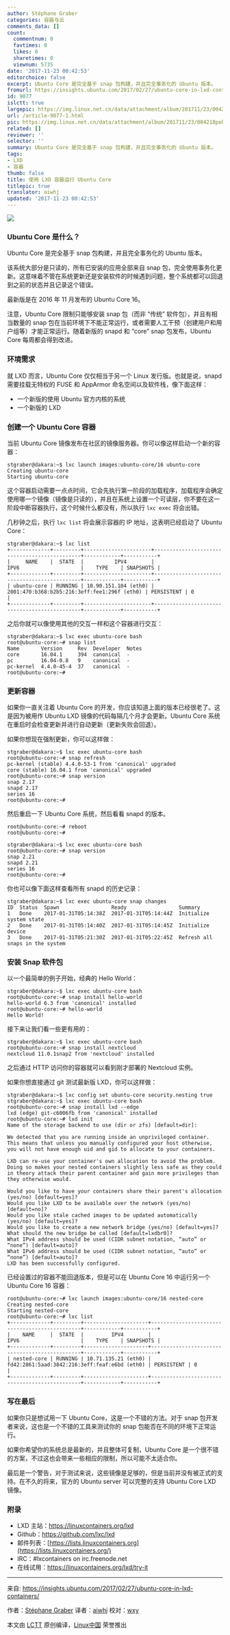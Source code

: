 ```yaml
---
author: Stéphane Graber
categories: 容器与云
comments_data: []
count:
  commentnum: 0
  favtimes: 0
  likes: 0
  sharetimes: 0
  viewnum: 5735
date: '2017-11-23 00:42:53'
editorchoice: false
excerpt: Ubuntu Core 是完全基于 snap 包构建，并且完全事务化的 Ubuntu 版本。
fromurl: https://insights.ubuntu.com/2017/02/27/ubuntu-core-in-lxd-containers/
id: 9077
islctt: true
largepic: https://img.linux.net.cn/data/attachment/album/201711/23/004218pohu77bt0tlrtvz1.jpg
url: /article-9077-1.html
pic: https://img.linux.net.cn/data/attachment/album/201711/23/004218pohu77bt0tlrtvz1.jpg.thumb.jpg
related: []
reviewer: ''
selector: ''
summary: Ubuntu Core 是完全基于 snap 包构建，并且完全事务化的 Ubuntu 版本。
tags:
- LXD
- 容器
thumb: false
title: 使用 LXD 容器运行 Ubuntu Core
titlepic: true
translator: aiwhj
updated: '2017-11-23 00:42:53'
---
```


![](https://img.linux.net.cn/data/attachment/album/201711/23/004218pohu77bt0tlrtvz1.jpg)


### Ubuntu Core 是什么？


Ubuntu Core 是完全基于 snap 包构建，并且完全事务化的 Ubuntu 版本。


该系统大部分是只读的，所有已安装的应用全部来自 snap 包，完全使用事务化更新。这意味着不管在系统更新还是安装软件的时候遇到问题，整个系统都可以回退到之前的状态并且记录这个错误。


最新版是在 2016 年 11 月发布的 Ubuntu Core 16。


注意，Ubuntu Core 限制只能够安装 snap 包（而非 “传统” 软件包），并且有相当数量的 snap 包在当前环境下不能正常运行，或者需要人工干预（创建用户和用户组等）才能正常运行。随着新版的 snapd 和 “core” snap 包发布，Ubuntu Core 每周都会得到改进。


### 环境需求


就 LXD 而言，Ubuntu Core 仅仅相当于另一个 Linux 发行版。也就是说，snapd 需要挂载无特权的 FUSE 和 AppArmor 命名空间以及软件栈，像下面这样：


* 一个新版的使用 Ubuntu 官方内核的系统
* 一个新版的 LXD


### 创建一个 Ubuntu Core 容器


当前 Ubuntu Core 镜像发布在社区的镜像服务器。你可以像这样启动一个新的容器：



```
stgraber@dakara:~$ lxc launch images:ubuntu-core/16 ubuntu-core
Creating ubuntu-core
Starting ubuntu-core

```

这个容器启动需要一点点时间，它会先执行第一阶段的加载程序，加载程序会确定使用哪一个镜像（镜像是只读的），并且在系统上设置一个可读层，你不要在这一阶段中断容器执行，这个时候什么都没有，所以执行 `lxc exec` 将会出错。


几秒钟之后，执行 `lxc list` 将会展示容器的 IP 地址，这表明已经启动了 Ubuntu Core：



```
stgraber@dakara:~$ lxc list
+-------------+---------+----------------------+----------------------------------------------+------------+-----------+
|     NAME    |  STATE  |          IPV4        |                      IPV6                    |    TYPE    | SNAPSHOTS |
+-------------+---------+----------------------+----------------------------------------------+------------+-----------+
| ubuntu-core | RUNNING | 10.90.151.104 (eth0) | 2001:470:b368:b2b5:216:3eff:fee1:296f (eth0) | PERSISTENT | 0         |
+-------------+---------+----------------------+----------------------------------------------+------------+-----------+

```

之后你就可以像使用其他的交互一样和这个容器进行交互：



```
stgraber@dakara:~$ lxc exec ubuntu-core bash
root@ubuntu-core:~# snap list
Name       Version     Rev  Developer  Notes
core       16.04.1     394  canonical  -
pc         16.04-0.8   9    canonical  -
pc-kernel  4.4.0-45-4  37   canonical  -
root@ubuntu-core:~#

```

### 更新容器


如果你一直关注着 Ubuntu Core 的开发，你应该知道上面的版本已经很老了。这是因为被用作 Ubuntu LXD 镜像的代码每隔几个月才会更新。Ubuntu Core 系统在重启时会检查更新并进行自动更新（更新失败会回退）。


如果你想现在强制更新，你可以这样做：



```
stgraber@dakara:~$ lxc exec ubuntu-core bash
root@ubuntu-core:~# snap refresh
pc-kernel (stable) 4.4.0-53-1 from 'canonical' upgraded
core (stable) 16.04.1 from 'canonical' upgraded
root@ubuntu-core:~# snap version
snap 2.17
snapd 2.17
series 16
root@ubuntu-core:~#

```

然后重启一下 Ubuntu Core 系统，然后看看 snapd 的版本。



```
root@ubuntu-core:~# reboot
root@ubuntu-core:~# 

stgraber@dakara:~$ lxc exec ubuntu-core bash
root@ubuntu-core:~# snap version
snap 2.21
snapd 2.21
series 16
root@ubuntu-core:~#

```

你也可以像下面这样查看所有 snapd 的历史记录：



```
stgraber@dakara:~$ lxc exec ubuntu-core snap changes
ID  Status  Spawn                 Ready                 Summary
1   Done    2017-01-31T05:14:38Z  2017-01-31T05:14:44Z  Initialize system state
2   Done    2017-01-31T05:14:40Z  2017-01-31T05:14:45Z  Initialize device
3   Done    2017-01-31T05:21:30Z  2017-01-31T05:22:45Z  Refresh all snaps in the system

```

### 安装 Snap 软件包


以一个最简单的例子开始，经典的 Hello World：



```
stgraber@dakara:~$ lxc exec ubuntu-core bash
root@ubuntu-core:~# snap install hello-world
hello-world 6.3 from 'canonical' installed
root@ubuntu-core:~# hello-world
Hello World!

```

接下来让我们看一些更有用的：



```
stgraber@dakara:~$ lxc exec ubuntu-core bash
root@ubuntu-core:~# snap install nextcloud
nextcloud 11.0.1snap2 from 'nextcloud' installed

```

之后通过 HTTP 访问你的容器就可以看到刚才部署的 Nextcloud 实例。


如果你想直接通过 git 测试最新版 LXD，你可以这样做：



```
stgraber@dakara:~$ lxc config set ubuntu-core security.nesting true
stgraber@dakara:~$ lxc exec ubuntu-core bash
root@ubuntu-core:~# snap install lxd --edge
lxd (edge) git-c6006fb from 'canonical' installed
root@ubuntu-core:~# lxd init
Name of the storage backend to use (dir or zfs) [default=dir]: 

We detected that you are running inside an unprivileged container.
This means that unless you manually configured your host otherwise,
you will not have enough uid and gid to allocate to your containers.

LXD can re-use your container's own allocation to avoid the problem.
Doing so makes your nested containers slightly less safe as they could
in theory attack their parent container and gain more privileges than
they otherwise would.

Would you like to have your containers share their parent's allocation (yes/no) [default=yes]? 
Would you like LXD to be available over the network (yes/no) [default=no]? 
Would you like stale cached images to be updated automatically (yes/no) [default=yes]? 
Would you like to create a new network bridge (yes/no) [default=yes]? 
What should the new bridge be called [default=lxdbr0]? 
What IPv4 address should be used (CIDR subnet notation, “auto” or “none”) [default=auto]? 
What IPv6 address should be used (CIDR subnet notation, “auto” or “none”) [default=auto]? 
LXD has been successfully configured.

```

已经设置过的容器不能回退版本，但是可以在 Ubuntu Core 16 中运行另一个 Ubuntu Core 16 容器：



```
root@ubuntu-core:~# lxc launch images:ubuntu-core/16 nested-core
Creating nested-core
Starting nested-core 
root@ubuntu-core:~# lxc list
+-------------+---------+---------------------+-----------------------------------------------+------------+-----------+
|    NAME     |  STATE  |         IPV4        |                       IPV6                    |    TYPE    | SNAPSHOTS |
+-------------+---------+---------------------+-----------------------------------------------+------------+-----------+
| nested-core | RUNNING | 10.71.135.21 (eth0) | fd42:2861:5aad:3842:216:3eff:feaf:e6bd (eth0) | PERSISTENT | 0         |
+-------------+---------+---------------------+-----------------------------------------------+------------+-----------+

```

### 写在最后


如果你只是想试用一下 Ubuntu Core，这是一个不错的方法。对于 snap 包开发者来说，这也是一个不错的工具来测试你的 snap 包能否在不同的环境下正常运行。


如果你希望你的系统总是最新的，并且整体可复制，Ubuntu Core 是一个很不错的方案，不过这也会带来一些相应的限制，所以可能不太适合你。


最后是一个警告，对于测试来说，这些镜像是足够的，但是当前并没有被正式的支持。在不久的将来，官方的 Ubuntu server 可以完整的支持 Ubuntu Core LXD 镜像。


### 附录


* LXD 主站：<https://linuxcontainers.org/lxd>
* Github：<https://github.com/lxc/lxd>
* 邮件列表：[https://lists.linuxcontainers.org](https://lists.linuxcontainers.org/)
* IRC：#lxcontainers on irc.freenode.net
* 在线试用：<https://linuxcontainers.org/lxd/try-it>




---


来自: <https://insights.ubuntu.com/2017/02/27/ubuntu-core-in-lxd-containers/>


作者：[Stéphane Graber](https://insights.ubuntu.com/author/stgraber/) 译者：[aiwhj](https://github.com/aiwhj) 校对：[wxy](https://github.com/wxy)


本文由 [LCTT](https://github.com/LCTT/TranslateProject) 原创编译，[Linux中国](https://linux.cn/) 荣誉推出